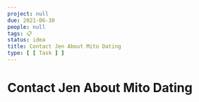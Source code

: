 ```yaml
---
project: null
due: 2021-06-30
people: null
tags: 📋
status: idea
title: Contact Jen About Mito Dating
type: [ [ Task ] ]
---
```


# Contact Jen About Mito Dating